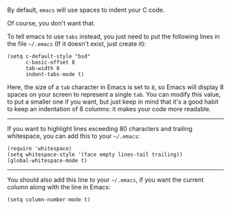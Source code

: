 By default, `emacs` will use spaces to indent your C code.

Of course, you don't want that.

To tell emacs to use `tabs` instead, you just need to put the following lines in the file `~/.emacs` (If it doesn't exist, just create it):

```Emacs
(setq c-default-style "bsd"
      c-basic-offset 8
      tab-width 8
      indent-tabs-mode t)
```

Here, the size of a `tab` character in Emacs is set to `8`, so Emacs will display 8 spaces on your screen to represent a single `tab`. You can modify this value, to put a smaller one if you want, but just keep in mind that it's a good habit to keep an indentation of 8 columns: it makes your code more readable.

___

If you want to highlight lines exceeding 80 characters and trailing whitespace, you can add this to your `~/.emacs`:

```Emacs
(require 'whitespace)
(setq whitespace-style '(face empty lines-tail trailing))
(global-whitespace-mode t)
```

___


You should also add this line to your `~/.emacs`, if you want the current column along with the line in Emacs:

```Emacs
(setq column-number-mode t)
```
